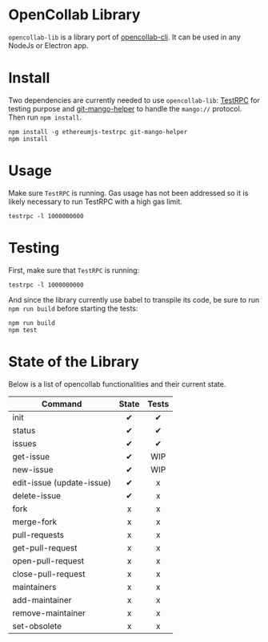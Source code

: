 # OpenCollab Library

`opencollab-lib` is a library port of [opencollab-cli](https://github.com/yondonfu/opencollab-cli). It can be used in any NodeJs or Electron app.

# Install

Two dependencies are currently needed to use `opencollab-lib`: [TestRPC](https://github.com/ethereumjs/testrpc) for testing purpose and [git-mango-helper](https://github.com/macor161/git-mango-helper) to handle the `mango://` protocol. Then run `npm install`.

```
npm install -g ethereumjs-testrpc git-mango-helper
npm install
```


# Usage

Make sure `TestRPC` is running. Gas usage has not been addressed so it is likely necessary to run TestRPC with a high gas limit.

```
testrpc -l 1000000000
```

# Testing

First, make sure that `TestRPC` is running:

```
testrpc -l 1000000000
```

And since the library currently use babel to transpile its code, be sure to run `npm run build` before starting the tests:

```
npm run build
npm test
```

# State of the Library

Below is a list of opencollab functionalities and their current state.

| Command               | State | Tests |
| ----------------------|:-----:|:-----:|
| init                  |   ‎✔   |  ‎✔    |
| status                |   ‎✔   |  ✔    |
| issues                |   ✔   |  ✔    |
| get-issue             |   ✔   | WIP   |
| new-issue             |   ✔   | WIP   |
| edit-issue (update-issue)  |   ✔   |  x    |
| delete-issue          |   ✔   |  x    |
| fork                  |   x   |  x    |
| merge-fork            |   x   |  x    |
| pull-requests         |   x   |  x    |
| get-pull-request      |   x   |  x    |
| open-pull-request     |   x   |  x    |
| close-pull-request    |   x   |  x    |
| maintainers           |   x   |  x    |
| add-maintainer        |   x   |  x    |
| remove-maintainer     |   x   |  x    |
| set-obsolete          |   x   |  x    |       


